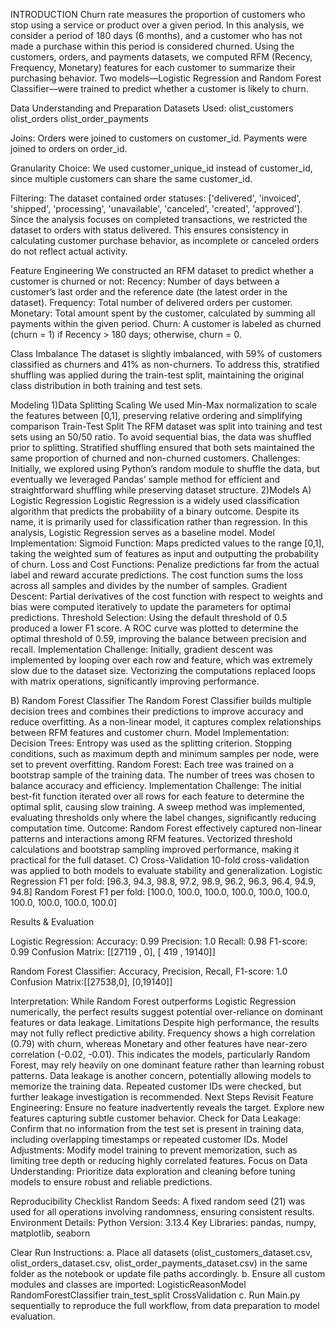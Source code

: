 INTRODUCTION
  Churn rate measures the proportion of customers who stop using a service or product over a given period. In this analysis, we consider a period of 180 days (6 months), and a customer who has not made a purchase within this period is considered churned. Using the customers, orders, and payments datasets, we computed RFM (Recency, Frequency, Monetary) features for each customer to summarize their purchasing behavior. Two models—Logistic Regression and Random Forest Classifier—were trained to predict whether a customer is likely to churn.

Data Understanding and Preparation
Datasets Used:
olist_customers
olist_orders
olist_order_payments

Joins:
Orders were joined to customers on customer_id.
Payments were joined to orders on order_id.

Granularity Choice:
We used customer_unique_id instead of customer_id, since multiple customers can share the same customer_id.

Filtering:
The dataset contained order statuses: ['delivered', 'invoiced', 'shipped', 'processing', 'unavailable', 'canceled', 'created', 'approved'].
Since the analysis focuses on completed transactions, we restricted the dataset to orders with status delivered. This ensures consistency in calculating customer purchase behavior, as incomplete or canceled orders do not reflect actual activity.


Feature Engineering
We constructed an RFM dataset to predict whether a customer is churned or not:
Recency: Number of days between a customer’s last order and the reference date (the latest order in the dataset).
Frequency: Total number of delivered orders per customer.
Monetary: Total amount spent by the customer, calculated by summing all payments within the given period.
Churn: A customer is labeled as churned (churn = 1) if Recency > 180 days; otherwise, churn = 0.

Class Imbalance
The dataset is slightly imbalanced, with 59% of customers classified as churners and 41% as non-churners. To address this, stratified shuffling was applied during the train-test split, maintaining the original class distribution in both training and test sets.

Modeling
1)Data Splitting
Scaling
We used Min-Max normalization to scale the features between [0,1], preserving relative ordering and simplifying comparison
Train-Test Split
The RFM dataset was split into training and test sets using an 50/50 ratio. To avoid sequential bias, the data was shuffled prior to splitting. Stratified shuffling ensured that both sets maintained the same proportion of churned and non-churned customers.
Challenges:
 Initially, we explored using Python’s random module to shuffle the data, but eventually we leveraged Pandas’ sample method for efficient and straightforward shuffling while preserving dataset structure.
2)Models
A) Logistic Regression
Logistic Regression is a widely used classification algorithm that predicts the probability of a binary outcome. Despite its name, it is primarily used for classification rather than regression. In this analysis, Logistic Regression serves as a baseline model.
Model Implementation:
Sigmoid Function: Maps predicted values to the range [0,1], taking the weighted sum of features as input and outputting the probability of churn.
Loss and Cost Functions: Penalize predictions far from the actual label and reward accurate predictions. The cost function sums the loss across all samples and divides by the number of samples.
Gradient Descent: Partial derivatives of the cost function with respect to weights and bias were computed iteratively to update the parameters for optimal predictions.
Threshold Selection: Using the default threshold of 0.5 produced a lower F1 score. A ROC curve was plotted to determine the optimal threshold of 0.59, improving the balance between precision and recall.
Implementation Challenge:
Initially, gradient descent was implemented by looping over each row and feature, which was extremely slow due to the dataset size. Vectorizing the computations replaced loops with matrix operations, significantly improving performance.

B) Random Forest Classifier
The Random Forest Classifier builds multiple decision trees and combines their predictions to improve accuracy and reduce overfitting. As a non-linear model, it captures complex relationships between RFM features and customer churn.
Model Implementation:
Decision Trees: Entropy was used as the splitting criterion. Stopping conditions, such as maximum depth and minimum samples per node, were set to prevent overfitting.
Random Forest: Each tree was trained on a bootstrap sample of the training data. The number of trees was chosen to balance accuracy and efficiency.
Implementation Challenge:
The initial best-fit function iterated over all rows for each feature to determine the optimal split, causing slow training. A sweep method was implemented, evaluating thresholds only where the label changes, significantly reducing computation time.
Outcome:
Random Forest effectively captured non-linear patterns and interactions among RFM features. Vectorized threshold calculations and bootstrap sampling improved performance, making it practical for the full dataset.
C) Cross-Validation
10-fold cross-validation was applied to both models to evaluate stability and generalization.
Logistic Regression F1 per fold: [96.3, 94.3, 98.8, 97.2, 98.9, 96.2, 96.3, 96.4, 94.9, 94.8]
Random Forest F1 per fold: [100.0, 100.0, 100.0, 100.0, 100.0, 100.0, 100.0, 100.0, 100.0, 100.0]

Results & Evaluation

Logistic Regression:
Accuracy: 0.99
Precision: 1.0
Recall: 0.98
F1-score: 0.99
Confusion Matrix: [[27119 , 0], [ 419 , 19140]]

Random Forest Classifier:
Accuracy, Precision, Recall, F1-score: 1.0
Confusion Matrix:[[27538,0], [0,19140]]

Interpretation:
While Random Forest outperforms Logistic Regression numerically, the perfect results suggest potential over-reliance on dominant features or data leakage.
Limitations
Despite high performance, the results may not fully reflect predictive ability. Frequency shows a high correlation (0.79) with churn, whereas Monetary and other features have near-zero correlation (-0.02, -0.01). This indicates the models, particularly Random Forest, may rely heavily on one dominant feature rather than learning robust patterns.
Data leakage is another concern, potentially allowing models to memorize the training data. Repeated customer IDs were checked, but further leakage investigation is recommended.
Next Steps
Revisit Feature Engineering: Ensure no feature inadvertently reveals the target. Explore new features capturing subtle customer behavior.
Check for Data Leakage: Confirm that no information from the test set is present in training data, including overlapping timestamps or repeated customer IDs.
Model Adjustments: Modify model training to prevent memorization, such as limiting tree depth or reducing highly correlated features.
Focus on Data Understanding: Prioritize data exploration and cleaning before tuning models to ensure robust and reliable predictions.

Reproducibility Checklist
Random Seeds:
A fixed random seed (21) was used for all operations involving randomness, ensuring consistent results.
Environment Details:
Python Version: 3.13.4
Key Libraries: pandas, numpy, matplotlib, seaborn

Clear Run Instructions: 
a. Place all datasets (olist_customers_dataset.csv, olist_orders_dataset.csv, olist_order_payments_dataset.csv) in the same folder as the notebook or update file paths accordingly.
b. Ensure all custom modules and classes are imported:
LogisticReasonModel
RandomForestClassifier
train_test_split
CrossValidation
c. Run Main.py sequentially to reproduce the full workflow, from data preparation to model evaluation.



